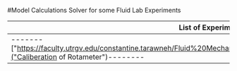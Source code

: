#Model Calculations Solver for some Fluid Lab Experiments

| List of Experiments |
| ------------------- |
| -------["https://faculty.utrgv.edu/constantine.tarawneh/Fluid%20Mechanics%20Lab/Handouts/Rotameter%20Calibration.pdf"]("Caliberation of Rotameter")-------- |
